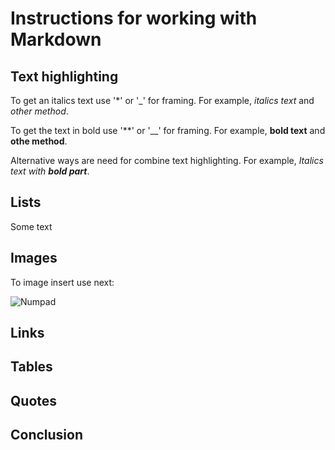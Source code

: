 # Instructions for working with Markdown

## Text highlighting
To get an italics text use '*' or '_' for framing. 
For example, *italics text* and _other method_.

To get the text in bold use '**' or '__' for framing. 
For example, **bold text** and __othe method__.

Alternative ways are need for combine text highlighting. 
For example, _Italics text with **bold part**_.
## Lists
Some text

## Images
To image insert use next: 

![Numpad](images\img1.png) 
## Links

## Tables

## Quotes

## Conclusion
